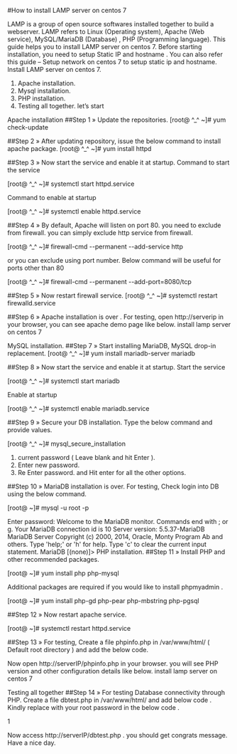 #How to install LAMP server on centos 7

 LAMP is a group of open source softwares installed together to build a webserver. LAMP refers to Linux (Operating system), Apache (Web service), MySQL/MariaDB (Database) , PHP (Programming language).
This guide helps you to install LAMP server on centos 7.
Before starting installation, you need to setup Static IP and hostname .
You can also refer this guide – Setup network on centos 7 to setup static ip and hostname.
Install LAMP server on centos 7.
1. Apache installation.
2. Mysql installation.
3. PHP installation.
4. Testing all together.
let’s start

Apache installation
##Step 1 » Update the repositories.
[root@ ^_^ ~]# yum check-update

##Step 2 » After updating repository, issue the below command to install apache package.
[root@ ^_^ ~]# yum install httpd

##Step 3 » Now start the service and enable it at startup.
Command to start the service

[root@ ^_^ ~]# systemctl start httpd.service

Command to enable at startup

[root@ ^_^ ~]# systemctl enable httpd.service

##Step 4 » By default, Apache will listen on port 80. you need to exclude from firewall.
 you can simply exclude http service from firewall.
 
[root@ ^_^ ~]# firewall-cmd --permanent --add-service http

 or you can exclude using port number. Below command will be useful for ports other than 80
 
[root@ ^_^ ~]# firewall-cmd --permanent --add-port=8080/tcp

##Step 5 » Now restart firewall service.
[root@ ^_^ ~]# systemctl restart firewalld.service

##Step 6 » Apache installation is over . For testing, open http://serverip in your browser, you can see apache demo page like below.
install lamp server on centos 7

MySQL installation.
##Step 7 » Start installing MariaDB, MySQL drop-in replacement.
[root@ ^_^ ~]# yum install mariadb-server mariadb

##Step 8 » Now start the service and enable it at startup.
Start the service

[root@ ^_^ ~]# systemctl start mariadb

Enable at startup

[root@ ^_^ ~]# systemctl enable mariadb.service

##Step 9 » Secure your DB installation. Type the below command and provide values.

[root@ ^_^ ~]# mysql_secure_installation

1. current password ( Leave blank and hit Enter ).
2. Enter new password.
3. Re Enter password.
and Hit enter for all the other options.


 
##Step 10 » MariaDB installation is over. For testing, Check login into DB using the below command.

[root@ ~]# mysql -u root -p

Enter password:
Welcome to the MariaDB monitor. Commands end with ; or g.
Your MariaDB connection id is 10
Server version: 5.5.37-MariaDB MariaDB Server
Copyright (c) 2000, 2014, Oracle, Monty Program Ab and others.
Type 'help;' or 'h' for help. Type 'c' to clear the current input statement.
MariaDB [(none)]>
PHP installation.
##Step 11 » Install PHP and other recommended packages.

[root@ ~]# yum install php php-mysql

Additional packages are required if you would like to install phpmyadmin .

[root@ ~]# yum install php-gd php-pear php-mbstring php-pgsql

##Step 12 » Now restart apache service.

[root@ ~]# systemctl restart httpd.service

##Step 13 » For testing, Create a file phpinfo.php in /var/www/html/ ( Default root directory ) and add the below code.

<?php phpinfo(); ?>

Now open http://serverIP/phpinfo.php in your browser. you will see PHP version and other configuration details like below.
install lamp server  on centos 7

Testing all together
##Step 14 » For testing Database connectivity through PHP. Create a file dbtest.php in /var/www/html/ and add below code . Kindly replace with your root password in the below code .


<?php
$con = mysql_connect("localhost","root","password");
if (!$con)
{
die('Could not connect: ' . mysql_error());
}
else
{
echo "Congrats! connection established successfully";
}
mysql_close($con);
?>
1  <?php
2  $con = mysql_connect("localhost","root","password");
3  if (!$con)
4  {
5  die('Could not connect: ' . mysql_error());
6  }
7  else
8  {
9  echo "Congrats! connection established successfully";
10 }
11 mysql_close($con);
12 ?>

Now access http://serverIP/dbtest.php . you should get congrats message.
Have a nice day.

